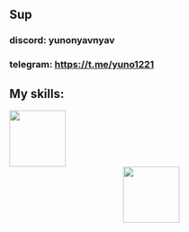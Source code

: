 ## Sup

### discord: yunonyavnyav
### telegram: https://t.me/yuno1221


## My skills:
<div id= "lol" height = "100">
  <div id="header" align="left">
    <img src="https://raw.githubusercontent.com/isocpp/logos/master/cpp_logo.png" width="100"/>
  </div>

  <div id="header" align="center">
    <img src="https://go.dev/blog/go-brand/Go-Logo/PNG/Go-Logo_LightBlue.png" width="100"/>
  </div>
</div>
<!--
**Yunobtw/Yunobtw** is a ✨ _special_ ✨ repository because its `README.md` (this file) appears on your GitHub profile.

Here are some ideas to get you started:

- 🔭 I’m currently working on ...
- 🌱 I’m currently learning ...
- 👯 I’m looking to collaborate on ...
- 🤔 I’m looking for help with ...
- 💬 Ask me about ...
- 📫 How to reach me: ...
- 😄 Pronouns: ...
- ⚡ Fun fact: ...
-->
